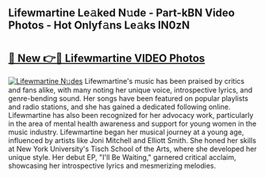 ## Lifewmartine Le𝚊ked N𝚞de - Part-kBN Video Photos - Hot Onlyf𝚊ns Le𝚊ks lN0zN

# <h2><a href="http://ab61501.deff.icu/?id=Lifewmartine">🔗 New 👉🔴 Lifewmartine VIDEO Photos</a></h2>

[![Lifewmartine N𝚞des](https://i.imgur.com/rIISA9y.gif)](http://ab61501.deff.icu/?id=Lifewmartine)
Lifewmartine's music has been praised by critics and fans alike, with many noting her unique voice, introspective lyrics, and genre-bending sound. Her songs have been featured on popular playlists and radio stations, and she has gained a dedicated following online. Lifewmartine has also been recognized for her advocacy work, particularly in the area of mental health awareness and support for young women in the music industry. Lifewmartine began her musical journey at a young age, influenced by artists like Joni Mitchell and Elliott Smith. She honed her skills at New York University's Tisch School of the Arts, where she developed her unique style. Her debut EP, "I'll Be Waiting," garnered critical acclaim, showcasing her introspective lyrics and mesmerizing melodies.
